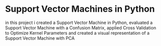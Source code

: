 # Support Vector Machines in Python
in this project i created a Support Vector Machine in Python,
evaluated a Support Vector Machine with a Confusion Matrix,
applied Cross Validation to Optimize Kernel Parameters and
created a visual representation of a Support Vector Machine with PCA
